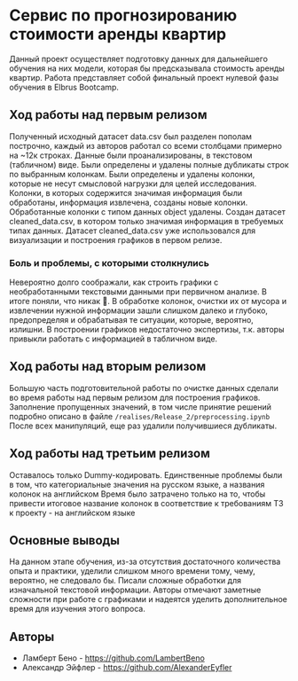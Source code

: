 # Сервис по прогнозированию стоимости аренды квартир
Данный проект осуществляет подготовку данных для дальнейшего обучения на них модели,
которая бы предсказывала стоимость аренды квартир.
Работа представляет собой финальный проект нулевой фазы обучения в Elbrus Bootcamp.

## Ход работы над первым релизом
Полученный исходный датасет data.csv был разделен пополам построчно,
каждый из авторов работал со всеми столбцами примерно на ~12к строках.
Данные были проанализированы, в текстовом (табличном) виде.
Были определены и удалены полные дубликаты строк по выбранным колонкам.
Были определены и удалены колонки, которые не несут смысловой нагрузки для целей исследования.
Колонки, в которых содержится значимая информация были обработаны, информация извлечена, созданы новые колонки.
Обработанные колонки с типом данных object удалены.
Создан датасет cleaned_data.csv, в котором только значимая информация в требуемых типах данных.
Датасет cleaned_data.csv уже использовался для визуализации и построения графиков в первом релизе.

### Боль и проблемы, с которыми столкнулись
Невероятно долго соображали, как строить графики с необработанными текстовыми данными
при первичном анализе. В итоге поняли, что никак 🫠.
В обработке колонок, очистки их от мусора и извлечении нужной информации зашли слишком далеко и глубоко,
предопределяя и обрабатывая те ситуации, которые, вероятно, излишни.
В построении графиков недостаточно экспертизы, т.к. авторы привыкли работать с
информацией в табличном виде.

## Ход работы над вторым релизом
Большую часть подготовительной работы по очистке данных сделали во время работы
над первым релизом для построения графиков. Заполнение пропущенных значений, в том числе
принятие решений подробно описано в файле `/realises/Release_2/preprocessing.ipynb`
После всех манипуляций, еще раз удалили получившиеся дубликаты.

## Ход работы над третьим релизом
Оставалось только Dummy-кодировать. Единственные проблемы были в том, что
категориальные значения на русском языке, а названия колонок на английском
Время было затрачено только на то, чтобы привести итоговое название колонок
в соответствие к требованиям ТЗ к проекту - на английском языке

## Основные выводы
На данном этапе обучения, из-за отсутствия достаточного количества опыта и практики,
уделили слишком много времени тому, чему, вероятно, не следовало бы.
Писали сложные обработки для изначальной текстовой информации.
Авторы отмечают заметные сложности при работе с графиками и надеятся уделить
дополнительное время для изучения этого вопроса.

## Авторы
* Ламберт Бено - https://github.com/LambertBeno
* Александр Эйфлер - https://github.com/AlexanderEyfler
